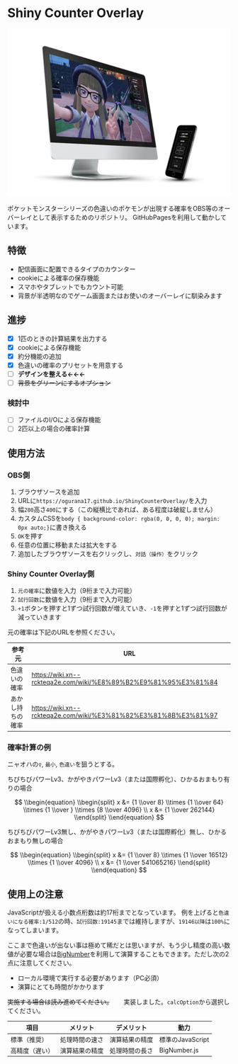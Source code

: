 # Shiny Counter Overlay

![screenshot](src/smartmockups_ldaepu6q.jpg)

ポケットモンスターシリーズの色違いのポケモンが出現する確率をOBS等のオーバーレイとして表示するためのリポジトリ。
GitHubPagesを利用して動かしています。

## 特徴

- 配信画面に配置できるタイプのカウンター
- cookieによる確率の保存機能
- スマホやタブレットでもカウント可能
- 背景が半透明なのでゲーム画面またはお使いのオーバーレイに馴染みます

## 進捗

- [x] 1匹のときの計算結果を出力する
- [x] cookieによる保存機能
- [x] 約分機能の追加
- [x] 色違いの確率のプリセットを用意する
- [ ] **デザインを整える←←←**
- [ ] ~~背景をグリーンにするオプション~~

### 検討中

- [ ] ファイルのI/Oによる保存機能
- [ ] 2匹以上の場合の確率計算

## 使用方法

### OBS側

1. ブラウザソースを追加
2. URLに`https://ogurana17.github.io/ShinyCounterOverlay/`を入力
3. 幅`280`高さ`400`にする（この縦横比であれば、ある程度は破綻しません）
4. カスタムCSSを`body { background-color: rgba(0, 0, 0, 0); margin: 0px auto;}`に書き換える
5. `OK`を押す
6. 任意の位置に移動または拡大をする
7. 追加したブラウザソースを右クリックし、`対話（操作）`をクリック

### Shiny Counter Overlay側

1. `元の確率`に数値を入力（9桁まで入力可能）
2. `試行回数`に数値を入力（9桁まで入力可能）
3. `+1`ボタンを押すと1ずつ試行回数が増えていき、`-1`を押すと1ずつ試行回数が減っていきます

元の確率は下記のURLを参照ください。

| 参考元      | URL                                                               |
| -------- | ----------------------------------------------------------------- |
| 色違いの確率   | <https://wiki.xn--rckteqa2e.com/wiki/%E8%89%B2%E9%81%95%E3%81%84> |
| あかし持ちの確率 | <https://wiki.xn--rckteqa2e.com/wiki/%E3%81%82%E3%81%8B%E3%81%97> |

### 確率計算の例

ニャオハの`♀`, `最小`, `色違い`を狙うとする。

ちびちびパワーLv3、かがやきパワーLv3（または国際孵化）、ひかるおまもり有りの場合

$$
\\begin{equation}
\\begin{split}
x &= {1 \\over 8} \\times {1 \\over 64} \\times {1 \\over } \\times {8 \\over 4096} \\
x &= {1 \\over 262144}
\\end{split}
\\end{equation}
$$

ちびちびパワーLv3無し、かがやきパワーLv3（または国際孵化）無し、ひかるおまもり無しの場合

$$
\\begin{equation}
\\begin{split}
x &= {1 \\over 8} \\times {1 \\over 16512} \\times {1 \\over 4096} \\
x &= {1 \\over 541065216}
\\end{split}
\\end{equation}
$$

## 使用上の注意

JavaScriptが扱える小数点桁数は約17桁までとなっています。
例を上げると`色違いになる確率:1/512`の時、`試行回数:19145`までは維持しますが、`19146以降`は`100%`になってしまいます。

ここまで色違いが出ない事は極めて稀だとは思いますが、もう少し精度の高い数値が必要な場合は[BigNumber](https://github.com/MikeMcl/bignumber.js/)を利用して演算することもできます。ただし次の2点に注意してください。

- ローカル環境で実行する必要があります（PC必須）
- 演算にとても時間がかかります

~~実施する場合は読み進めてください。~~　　
実装しました。`calcOption`から選択してください。

| 項目      | メリット    | デメリット   | 動力            |
| ------- | ------- | ------- | ------------- |
| 標準（推奨）  | 処理時間の速さ | 演算結果の精度 | 標準のJavaScript |
| 高精度（遅い） | 演算結果の精度 | 処理時間の長さ | BigNumber.js  |
